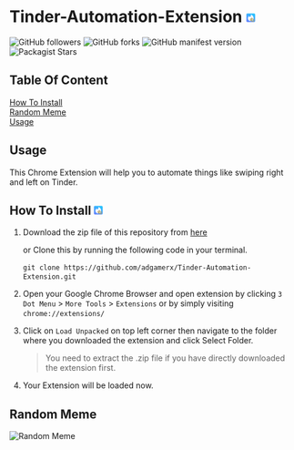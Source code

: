 # Tinder-Automation-Extension ![](icon16.png)
 ![GitHub followers](https://img.shields.io/github/followers/adgamerx?label=Follow&logo=github) ![GitHub forks](https://img.shields.io/github/forks/adgamerx/Tinder-Automation-Extension?label=Fork) ![GitHub manifest version](https://img.shields.io/github/manifest-json/v/adgamerx/Tinder-Automation-Extension?label=Version) ![Packagist Stars](https://img.shields.io/packagist/stars/adgamerx/Tinder-Automation-Extension?label=Stars)<br>

## Table Of Content
[How To Install](#how-to-install-)<br>
[Random Meme](#random-meme)<br>
[Usage](#usage)

## Usage

This Chrome Extension will help you to automate things like swiping right and left on Tinder.

## How To Install ![Image](icon16.png)

1. Download the zip file of this repository from [here](https://github.com/adgamerx/Tinder-Automation-Extension/archive/main.zip "Download Tinder Automation")
   
   or Clone this by running the following code in your terminal.
   ```git
   git clone https://github.com/adgamerx/Tinder-Automation-Extension.git
   ```
2. Open your Google Chrome Browser and open extension by clicking `3 Dot Menu` > `More Tools` > `Extensions` or by simply visiting ```chrome://extensions/```
3. Click on `Load Unpacked` on top left corner then navigate to the folder where you downloaded the extension and click Select Folder. 
   >You need to extract the .zip file if you have directly downloaded the extension first.
4. Your Extension will be loaded now.

## Random Meme
![Random Meme](https://media.makeameme.org/created/markdown-markdown-everywhere.jpg)